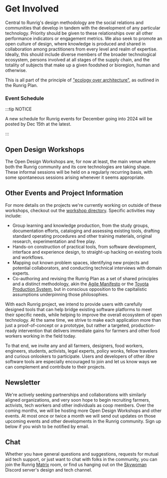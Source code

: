 # Get Involved
Central to Runrig's design methodology are the social relations and communities
that develop in tandem with the development of any particular technology.
Priority should be given to these relationships over all other performance
indicators or engagement metrics. We also seek to promote an open culture of
design, where knowledge is produced and shared in collaboration among
practitioners from every level and realm of expertise. Ideally, this should
include diverse members of the broader technological ecosystem, persons involved
at all stages of the supply chain, and the totality of subjects that make up a
given foodshed or bioregion, human and otherwise.

This is all part of the principle of ["ecology over architecture"], as outlined
in the Runrig Plan.

["ecology over architecture"]: ./overview.html#ecology-over-architecture

### Event Schedule
:::tip NOTICE

A new schedule for Runrig events for December going into 2024 will be posted by Dec 15th at the latest.

:::

## Open Design Workshops
The Open Design Workshops are, for now at least, the main venue where both the
Runrig community and its core technologies are taking shape. These informal
sessions will be held on a regularly recurring basis, with some spontaneous
sessions arising whenever it seems appropriate.

## Other Events and Project Information
For more details on the projects we're currently working on outside of these
workshops, checkout out the [workshop directory]. Specific activities may
include:

- Group learning and knowledge production, from the study groups, documentation
  efforts, cataloging and assessing existing tools, drafting standard operating
  procedures and other training materials, original research, experimentation
  and free play.
- Hands-on construction of practical tools, from software development, interface
  and experience design, to straight-up hacking on existing tools and workflows.
- Mapping out known problem spaces, identifying new projects and potential
  collaborators, and conducting technical interviews with domain experts.
- Co-authoring and revising the Runrig Plan as a set of shared principles and a
  distinct methodology, akin the [Agile Manifesto] or the [Toyota Production
  System], but in conscious opposition to the capitalistic assumptions
  underpinning those philosophies.

With each Runrig project, we intend to provide users with carefully designed
tools that can help bridge existing software platforms to meet their specific
needs, while helping to improve the overall ecosystem of open technology. At the
same time, we strive to make each application more than just a proof-of-concept
or a prototype, but rather a targeted, production-ready intervention that
delivers immediate gains for farmers and other food workers working in the field
today.

To that end, we invite any and all farmers, designers, food workers, engineers,
students, activists, legal experts, policy wonks, fellow travelers and curious
onlookers to participate. Users and developers of other _libre_ software tools
are especially encouraged to join and let us know ways we can complement and
contribute to their projects.

[workshop directory]: https://github.com/runrig-coop/open-design-workshops
[Agile Manifesto]: https://agilemanifesto.org/
[Toyota Production System]:
    https://global.toyota/en/company/vision-and-philosophy/production-system/

## Newsletter
We're actively seeking partnerships and collaborations with similarly aligned
organizations, and very soon hope to begin recruiting farmers, activists, tech
workers and other individuals as coop members. Over the coming months, we will
be hosting more Open Design Workshops and other events. At most once or twice a
month we will send out updates on those upcoming events and other developments
in the Runrig community. Sign up below if you wish to be notified by email.

<RRNewsletterForm/>

## Chat
Whether you have general questions and suggestions, requests for mutual aid tech
support, or just want to chat with folks in the community, you can join the
Runrig [Matrix] room, or find us hanging out on the [Skywoman] Discord server's
design and tech channel.

<script setup>
  import RRButtonGroupChat from './.vitepress/theme/RRButtonGroupChat.vue';
</script>

<RRButtonGroupChat/>

[Matrix]: https://matrix.org/
[Skywoman]: https://skywoman.community
